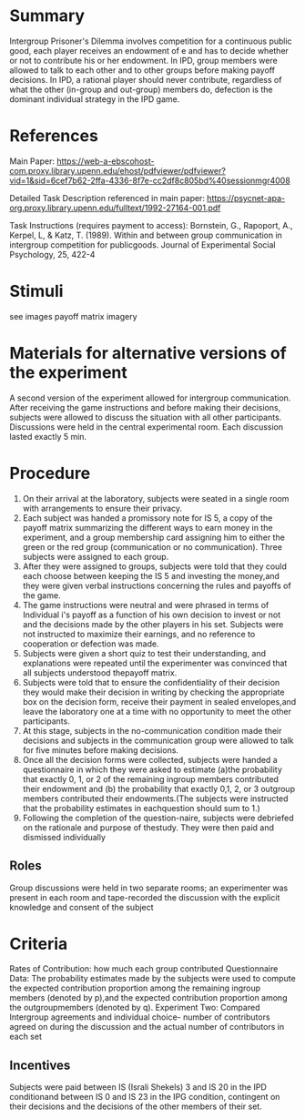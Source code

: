 # Summary
Intergroup Prisoner's Dilemma involves competition for a continuous public good, each player receives an endowment of e and has to decide whether or not to contribute his or her endowment. In IPD, group members were allowed to talk to each other and to other groups before making payoff decisions. 
In IPD, a rational player should never contribute, regardless of what the other (in-group and out-group) members do, defection is the dominant individual strategy in the IPD game. 

# References
Main Paper: https://web-a-ebscohost-com.proxy.library.upenn.edu/ehost/pdfviewer/pdfviewer?vid=1&sid=6cef7b62-2ffa-4336-8f7e-cc2df8c805bd%40sessionmgr4008

Detailed Task Description referenced in main paper: https://psycnet-apa-org.proxy.library.upenn.edu/fulltext/1992-27164-001.pdf

Task Instructions (requires payment to access): Bornstein, G., Rapoport, A., Kerpel, L, & Katz, T. (1989). Within and between group communication in intergroup competition for publicgoods. Journal of Experimental Social Psychology, 25, 422-4

# Stimuli
see images payoff matrix imagery

# Materials for alternative versions of the experiment 
A second version of the experiment allowed for intergroup communication.  After receiving the game instructions and before making their decisions, subjects were allowed to discuss the situation with all other participants. Discussions were held in the central experimental room. Each discussion lasted exactly 5 min.


# Procedure
1. On their arrival at the laboratory, subjects were seated in a single room with arrangements to ensure their privacy. 
2. Each subject was handed a promissory note for IS 5, a copy of the payoff matrix summarizing the different ways to earn money in the experiment, and a group membership card assigning him to either the green or the red group (communication or no communication). Three subjects were assigned to each group.
3. After they were assigned to groups, subjects were told that they could each choose between keeping the IS 5 and investing the money,and they were given verbal instructions concerning the rules and payoffs of the game. 
4. The game instructions were neutral and were phrased in terms of Individual i's payoff as a function of his own decision to invest or not and the decisions made by the other players in his set. Subjects were not instructed to maximize their earnings, and no reference to cooperation or defection was made. 
5. Subjects were given a short quiz to test their understanding, and explanations were repeated until the experimenter was convinced that all subjects understood thepayoff matrix.
6. Subjects were told that to ensure the confidentiality of their decision they would make their decision in writing by checking the appropriate box on the decision form, receive their payment in sealed envelopes,and leave the laboratory one at a time with no opportunity to meet the other participants. 
7. At this stage, subjects in the no-communication condition made their decisions and subjects in the communication group were allowed to talk for five minutes before making decisions. 
8. Once all the decision forms were collected, subjects were handed a questionnaire in which they were asked to estimate (a)the probability that exactly 0, 1, or 2 of the remaining ingroup members contributed their endowment and (b) the probability that exactly 0,1, 2, or 3 outgroup members contributed their endowments.(The subjects were instructed that the probability estimates in eachquestion should sum to 1.) 
9. Following the completion of the question-naire, subjects were debriefed on the rationale and purpose of thestudy. They were then paid and dismissed individually

## Roles 
Group discussions were held in two separate rooms; an experimenter was present in each room and tape-recorded the discussion with the explicit knowledge and consent of the subject

# Criteria
Rates of Contribution: how much each group contributed 
Questionnaire Data: The probability estimates made by the subjects were used to compute the expected contribution proportion among the remaining ingroup members (denoted by p),and the expected contribution proportion among the outgroupmembers (denoted by q). 
Experiment Two: Compared Intergroup agreements and individual choice- number of contributors agreed on during the discussion and the actual number of contributors in each set

## Incentives
Subjects were paid between IS (Israli Shekels) 3 and IS 20 in the IPD conditionand between IS 0 and IS 23 in the IPG condition, contingent on their decisions and the decisions of the other members of their set.
